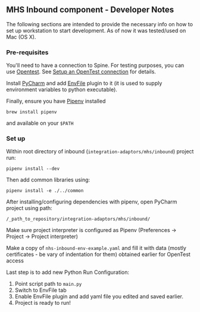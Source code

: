 

## MHS Inbound component - Developer Notes

The following sections are intended to provide the necessary info on how to set up workstation to start development. As of now it was tested/used on Mac (OS X).

### Pre-requisites

You'll need to have a connection to Spine. For testing purposes, you can use [Opentest](https://nhs-digital-opentest.github.io/Welcome/index.html). 
See [Setup an OpenTest connection](../../setup-opentest.md) for details.

Install [PyCharm](https://www.jetbrains.com/pycharm/) and add [EnvFile](https://plugins.jetbrains.com/plugin/7861-envfile) plugin to it (it is used to supply environment variables to python executable).

Finally, ensure you have [Pipenv](https://github.com/pypa/pipenv) installed  
```
brew install pipenv
```
and available on your `$PATH`

### Set up

Within root directory of inbound (`integration-adaptors/mhs/inbound`) project run:
```
pipenv install --dev
```
Then add common libraries using:
```
pipenv install -e ./../common
```
After installing/configuring dependencies with pipenv, open PyCharm project using path: 
```
/_path_to_repository/integration-adaptors/mhs/inbound/
```
Make sure project interpreter is configured as Pipenv (Preferences -> Project -> Project interpreter)

Make a copy of `nhs-inbound-env-example.yaml` and fill it with data (mostly certificates - be vary of indentation for them) obtained earlier for OpenTest access

Last step is to add new Python Run Configuration:
1. Point script path to `main.py`
2. Switch to EnvFile tab
3. Enable EnvFile plugin and add yaml file you edited and saved earlier.
4. Project is ready to run!